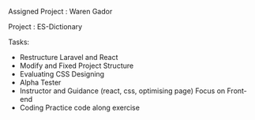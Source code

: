 Assigned Project : Waren Gador

Project : ES-Dictionary

Tasks:

- Restructure Laravel and React
- Modify and Fixed Project Structure
- Evaluating CSS Designing
- Alpha Tester 
- Instructor and Guidance (react, css, optimising page) Focus on Front-end
- Coding Practice code along exercise 

